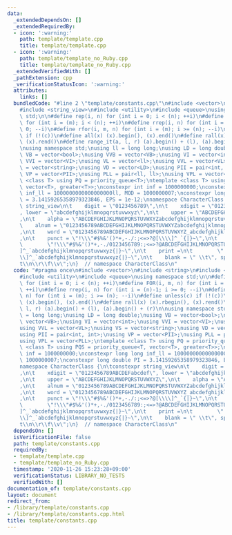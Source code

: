 ```yaml
---
data:
  _extendedDependsOn: []
  _extendedRequiredBy:
  - icon: ':warning:'
    path: template/template.cpp
    title: template/template.cpp
  - icon: ':warning:'
    path: template/template_no_Ruby.cpp
    title: template/template_no_Ruby.cpp
  _extendedVerifiedWith: []
  _pathExtension: cpp
  _verificationStatusIcon: ':warning:'
  attributes:
    links: []
  bundledCode: "#line 2 \"template/constants.cpp\"\n#include <vector>\n#include <string>\n\
    #include <string_view>\n#include <utility>\n#include <queue>\nusing namespace\
    \ std;\n\n#define rep(i, n) for (int i = 0; i < (n); ++i)\n#define FOR(i, m, n)\
    \ for (int i = (m); i < (n); ++i)\n#define rrep(i, n) for (int i = (n)-1; i >=\
    \ 0; --i)\n#define rfor(i, m, n) for (int i = (m); i >= (n); --i)\n#define unless(c)\
    \ if (!(c))\n#define all(x) (x).begin(), (x).end()\n#define rall(x) (x).rbegin(),\
    \ (x).rend()\n#define range_it(a, l, r) (a).begin() + (l), (a).begin() + (r)\n\
    \nusing namespace std;\nusing ll = long long;\nusing LD = long double;\nusing\
    \ VB = vector<bool>;\nusing VVB = vector<VB>;\nusing VI = vector<int>;\nusing\
    \ VVI = vector<VI>;\nusing VL = vector<ll>;\nusing VVL = vector<VL>;\nusing VS\
    \ = vector<string>;\nusing VD = vector<LD>;\nusing PII = pair<int, int>;\nusing\
    \ VP = vector<PII>;\nusing PLL = pair<ll, ll>;\nusing VPL = vector<PLL>;\ntemplate\
    \ <class T> using PQ = priority_queue<T>;\ntemplate <class T> using PQS = priority_queue<T,\
    \ vector<T>, greater<T>>;\nconstexpr int inf = 1000000000;\nconstexpr long long\
    \ inf_ll = 1000000000000000000ll, MOD = 1000000007;\nconstexpr long double PI\
    \ = 3.14159265358979323846, EPS = 1e-12;\nnamespace CharacterClass {\n\tconstexpr\
    \ string_view\n\t    digit = \"0123456789\",\n\t    xdigit = \"0123456789ABCDEFabcdef\"\
    , lower = \"abcdefghijklmnopqrstuvwxyz\",\n\t    upper = \"ABCDEFGHIJKLMNOPQRSTUVWXYZ\"\
    ,\n\t    alpha = \"ABCDEFGHIJKLMNOPQRSTUVWXYZabcdefghijklmnopqrstuvwxyz\",\n\t\
    \    alnum = \"0123456789ABCDEFGHIJKLMNOPQRSTUVWXYZabcdefghijklmnopqrstuvwxyz\"\
    ,\n\t    word = \"0123456789ABCDEFGHIJKLMNOPQRSTUVWXYZ_abcdefghijklmnopqrstuvwxyz\"\
    ,\n\t    punct = \"!\\\"#$%&'()*+,-./:;<=>?@[\\\\]^_`{|}~\",\n\t    graph =\n\t\
    \        \"!\\\"#$%&'()*+,-./0123456789:;<=>?@ABCDEFGHIJKLMNOPQRSTUVWXYZ[\\\\\
    ]^_`abcdefghijklmnopqrstuvwxyz{|}~\",\n\t    print =\n\t        \" !\\\"#$%&'()*+,-./0123456789:;<=>?@ABCDEFGHIJKLMNOPQRSTUVWXYZ[\\\
    \\]^_`abcdefghijklmnopqrstuvwxyz{|}~\",\n\t    blank = \" \\t\", space = \" \\\
    t\\n\\r\\f\\v\";\n}  // namespace CharacterClass\n"
  code: "#pragma once\n#include <vector>\n#include <string>\n#include <string_view>\n\
    #include <utility>\n#include <queue>\nusing namespace std;\n\n#define rep(i, n)\
    \ for (int i = 0; i < (n); ++i)\n#define FOR(i, m, n) for (int i = (m); i < (n);\
    \ ++i)\n#define rrep(i, n) for (int i = (n)-1; i >= 0; --i)\n#define rfor(i, m,\
    \ n) for (int i = (m); i >= (n); --i)\n#define unless(c) if (!(c))\n#define all(x)\
    \ (x).begin(), (x).end()\n#define rall(x) (x).rbegin(), (x).rend()\n#define range_it(a,\
    \ l, r) (a).begin() + (l), (a).begin() + (r)\n\nusing namespace std;\nusing ll\
    \ = long long;\nusing LD = long double;\nusing VB = vector<bool>;\nusing VVB =\
    \ vector<VB>;\nusing VI = vector<int>;\nusing VVI = vector<VI>;\nusing VL = vector<ll>;\n\
    using VVL = vector<VL>;\nusing VS = vector<string>;\nusing VD = vector<LD>;\n\
    using PII = pair<int, int>;\nusing VP = vector<PII>;\nusing PLL = pair<ll, ll>;\n\
    using VPL = vector<PLL>;\ntemplate <class T> using PQ = priority_queue<T>;\ntemplate\
    \ <class T> using PQS = priority_queue<T, vector<T>, greater<T>>;\nconstexpr int\
    \ inf = 1000000000;\nconstexpr long long inf_ll = 1000000000000000000ll, MOD =\
    \ 1000000007;\nconstexpr long double PI = 3.14159265358979323846, EPS = 1e-12;\n\
    namespace CharacterClass {\n\tconstexpr string_view\n\t    digit = \"0123456789\"\
    ,\n\t    xdigit = \"0123456789ABCDEFabcdef\", lower = \"abcdefghijklmnopqrstuvwxyz\"\
    ,\n\t    upper = \"ABCDEFGHIJKLMNOPQRSTUVWXYZ\",\n\t    alpha = \"ABCDEFGHIJKLMNOPQRSTUVWXYZabcdefghijklmnopqrstuvwxyz\"\
    ,\n\t    alnum = \"0123456789ABCDEFGHIJKLMNOPQRSTUVWXYZabcdefghijklmnopqrstuvwxyz\"\
    ,\n\t    word = \"0123456789ABCDEFGHIJKLMNOPQRSTUVWXYZ_abcdefghijklmnopqrstuvwxyz\"\
    ,\n\t    punct = \"!\\\"#$%&'()*+,-./:;<=>?@[\\\\]^_`{|}~\",\n\t    graph =\n\t\
    \        \"!\\\"#$%&'()*+,-./0123456789:;<=>?@ABCDEFGHIJKLMNOPQRSTUVWXYZ[\\\\\
    ]^_`abcdefghijklmnopqrstuvwxyz{|}~\",\n\t    print =\n\t        \" !\\\"#$%&'()*+,-./0123456789:;<=>?@ABCDEFGHIJKLMNOPQRSTUVWXYZ[\\\
    \\]^_`abcdefghijklmnopqrstuvwxyz{|}~\",\n\t    blank = \" \\t\", space = \" \\\
    t\\n\\r\\f\\v\";\n}  // namespace CharacterClass\n"
  dependsOn: []
  isVerificationFile: false
  path: template/constants.cpp
  requiredBy:
  - template/template.cpp
  - template/template_no_Ruby.cpp
  timestamp: '2020-11-26 15:23:28+09:00'
  verificationStatus: LIBRARY_NO_TESTS
  verifiedWith: []
documentation_of: template/constants.cpp
layout: document
redirect_from:
- /library/template/constants.cpp
- /library/template/constants.cpp.html
title: template/constants.cpp
---
```

